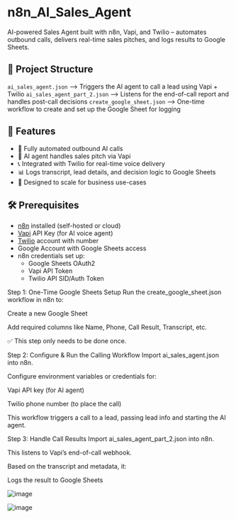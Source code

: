 # n8n_AI_Sales_Agent
AI-powered Sales Agent built with n8n, Vapi, and Twilio – automates outbound calls, delivers real-time sales pitches, and logs results to Google Sheets.

## 📁 Project Structure
`ai_sales_agent.json` --> Triggers the AI agent to call a lead using Vapi + Twilio 
`ai_sales_agent_part_2.json`  --> Listens for the end-of-call report and handles post-call decisions 
`create_google_sheet.json`  --> One-time workflow to create and set up the Google Sheet for logging 

## 🧠 Features

- 🔁 Fully automated outbound AI calls
- 🎤 AI agent handles sales pitch via Vapi
- 📞 Integrated with Twilio for real-time voice delivery
- 📊 Logs transcript, lead details, and decision logic to Google Sheets
- 💼 Designed to scale for business use-cases

## 🛠️ Prerequisites

- [n8n](https://n8n.io/) installed (self-hosted or cloud)
- [Vapi](https://vapi.ai/) API Key (for AI voice agent)
- [Twilio](https://twilio.com/) account with number
- Google Account with Google Sheets access
- n8n credentials set up:
  - Google Sheets OAuth2
  - Vapi API Token
  - Twilio API SID/Auth Token

Step 1: One-Time Google Sheets Setup
Run the create_google_sheet.json workflow in n8n to:

Create a new Google Sheet

Add required columns like Name, Phone, Call Result, Transcript, etc.

✅ This step only needs to be done once.

Step 2: Configure & Run the Calling Workflow
Import ai_sales_agent.json into n8n.

Configure environment variables or credentials for:

Vapi API key (for AI agent)

Twilio phone number (to place the call)

This workflow triggers a call to a lead, passing lead info and starting the AI agent.

Step 3: Handle Call Results
Import ai_sales_agent_part_2.json into n8n.

This listens to Vapi’s end-of-call webhook.

Based on the transcript and metadata, it:

Logs the result to Google Sheets

![image](https://github.com/user-attachments/assets/4b0f8d07-0e1a-40ac-9076-ec75db06a7d3)


![image](https://github.com/user-attachments/assets/8d51f81f-f8cd-4430-80f8-708c68f7fe38)

